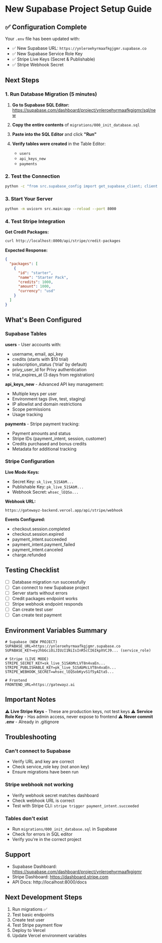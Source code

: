 # New Supabase Project Setup Guide

## ✅ Configuration Complete

Your `.env` file has been updated with:
- ✅ New Supabase URL: `https://ynleroehyrmaafkgjgmr.supabase.co`
- ✅ New Supabase Service Role Key
- ✅ Stripe Live Keys (Secret & Publishable)
- ✅ Stripe Webhook Secret

## Next Steps

### 1. Run Database Migration (5 minutes)

1. **Go to Supabase SQL Editor:**
   https://supabase.com/dashboard/project/ynleroehyrmaafkgjgmr/sql/new

2. **Copy the entire contents** of `migrations/000_init_database.sql`

3. **Paste into the SQL Editor** and click **"Run"**

4. **Verify tables were created** in the Table Editor:
   - `users`
   - `api_keys_new`
   - `payments`

### 2. Test the Connection

```bash
python -c "from src.supabase_config import get_supabase_client; client = get_supabase_client(); print('✓ Connected!')"
```

### 3. Start Your Server

```bash
python -m uvicorn src.main:app --reload --port 8000
```

### 4. Test Stripe Integration

**Get Credit Packages:**
```bash
curl http://localhost:8000/api/stripe/credit-packages
```

**Expected Response:**
```json
{
  "packages": [
    {
      "id": "starter",
      "name": "Starter Pack",
      "credits": 1000,
      "amount": 1000,
      "currency": "usd"
    }
  ]
}
```

## What's Been Configured

### Supabase Tables

**users** - User accounts with:
- username, email, api_key
- credits (starts with $10 trial)
- subscription_status ('trial' by default)
- privy_user_id for Privy authentication
- trial_expires_at (3 days from registration)

**api_keys_new** - Advanced API key management:
- Multiple keys per user
- Environment tags (live, test, staging)
- IP allowlist and domain restrictions
- Scope permissions
- Usage tracking

**payments** - Stripe payment tracking:
- Payment amounts and status
- Stripe IDs (payment_intent, session, customer)
- Credits purchased and bonus credits
- Metadata for additional tracking

### Stripe Configuration

**Live Mode Keys:**
- Secret Key: `sk_live_51SAbM...`
- Publishable Key: `pk_live_51SAbM...`
- Webhook Secret: `whsec_lEQSo...`

**Webhook URL:**
```
https://gatewayz-backend.vercel.app/api/stripe/webhook
```

**Events Configured:**
- checkout.session.completed
- checkout.session.expired
- payment_intent.succeeded
- payment_intent.payment_failed
- payment_intent.canceled
- charge.refunded

## Testing Checklist

- [ ] Database migration run successfully
- [ ] Can connect to new Supabase project
- [ ] Server starts without errors
- [ ] Credit packages endpoint works
- [ ] Stripe webhook endpoint responds
- [ ] Can create test user
- [ ] Can create test payment

## Environment Variables Summary

```env
# Supabase (NEW PROJECT)
SUPABASE_URL=https://ynleroehyrmaafkgjgmr.supabase.co
SUPABASE_KEY=eyJhbGciOiJIUzI1NiIsInR5cCI6IkpXVCJ9... (service_role)

# Stripe (LIVE MODE)
STRIPE_SECRET_KEY=sk_live_51SAbMcLVT8n4vaEn...
STRIPE_PUBLISHABLE_KEY=pk_live_51SAbMcLVT8n4vaEn...
STRIPE_WEBHOOK_SECRET=whsec_lEQSobKyvS1f5yAIta5...

# Frontend
FRONTEND_URL=https://gatewayz.ai
```

## Important Notes

⚠️ **Live Stripe Keys** - These are production keys, not test keys
⚠️ **Service Role Key** - Has admin access, never expose to frontend
⚠️ **Never commit .env** - Already in .gitignore

## Troubleshooting

### Can't connect to Supabase
- Verify URL and key are correct
- Check service_role key (not anon key)
- Ensure migrations have been run

### Stripe webhook not working
- Verify webhook secret matches dashboard
- Check webhook URL is correct
- Test with Stripe CLI: `stripe trigger payment_intent.succeeded`

### Tables don't exist
- Run `migrations/000_init_database.sql` in Supabase
- Check for errors in SQL editor
- Verify you're in the correct project

## Support

- Supabase Dashboard: https://supabase.com/dashboard/project/ynleroehyrmaafkgjgmr
- Stripe Dashboard: https://dashboard.stripe.com
- API Docs: http://localhost:8000/docs

## Next Development Steps

1. Run migrations ✅
2. Test basic endpoints
3. Create test user
4. Test Stripe payment flow
5. Deploy to Vercel
6. Update Vercel environment variables
